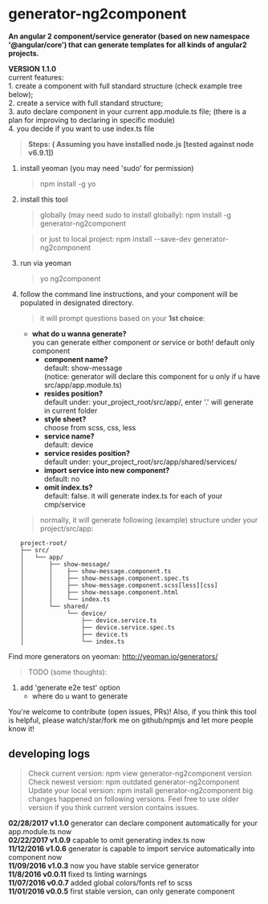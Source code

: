 # generator-ng2component
**An angular 2 component/service generator (based on new namespace '@angular/core') that can generate templates for all kinds of angular2 projects.**    

**VERSION 1.1.0**   
current features:    
    1. create a component with full standard structure (check example tree below);   
    2. create a service with full standard structure;    
    3. auto declare component in your current app.module.ts file; (there is a plan for improving to declaring in specific module)    
    4. you decide if you want to use index.ts file    

>**Steps: ( Assuming you have installed node.js [tested against node v6.9.1])**

1. install yeoman (you may need 'sudo' for permission)
    > npm install -g yo
    
2. install this tool
    > globally (may need sudo to install globally): npm install -g generator-ng2component   
    
    > or just to local project: npm install --save-dev generator-ng2component
    
3. run via yeoman
    > yo ng2component
    
4. follow the command line instructions, and your component will be populated in designated directory.
    > it will prompt questions based on your **1st choice**:

    - **what do u wanna generate?**  
        you can generate either component or service or both! default only component
        - **component name?**  
            default: show-message  
            (notice: generator will declare this component for u only if u have src/app/app.module.ts)
        - **resides position?**  
            default under: your_project_root/src/app/, enter '.' will generate in current folder    
        - **style sheet?**  
            choose from scss, css, less  
        - **service name?**  
            default: device  
        - **service resides position?**  
            default under: your_project_root/src/app/shared/services/    
        - **import service into new component?**  
            default: no
        - **omit index.ts?**  
            default: false. it will generate index.ts for each of your cmp/service

    > normally, it will generate following (example) structure under your project/src/app:

    ```
    project-root/
    ├── src/
    │   └── app/
    │       ├── show-message/
    │       │    ├── show-message.component.ts
    │       │    ├── show-message.component.spec.ts
    │       │    ├── show-message.component.scss[less][css]
    │       │    ├── show-message.component.html
    │       │    └── index.ts
    │       └── shared/
    │            └── device/
    │                ├── device.service.ts
    │                ├── device.service.spec.ts
    │                ├── device.ts
    │                └── index.ts
    ```

Find more generators on yeoman: http://yeoman.io/generators/

> TODO (some thoughts):  

1. add 'generate e2e test' option
    * where do u want to generate
    
You're welcome to contribute (open issues, PRs)!
Also, if you think this tool is helpful, please watch/star/fork me on github/npmjs and let more people know it!

## developing logs
> Check current version: npm view generator-ng2component version  
> Check newest version: npm outdated generator-ng2component  
> Update your local version: npm install generator-ng2component
> big changes happened on following versions. Feel free to use older version if you think current version contains issues.

**02/28/2017 v1.1.0** generator can declare component automatically for your app.module.ts now  
**02/22/2017 v1.0.9** capable to omit generating index.ts now  
**11/12/2016 v1.0.6** generator is capable to import service automatically into component now  
**11/09/2016 v1.0.3** now you have stable service generator  
**11/8/2016 v0.0.11** fixed ts linting warnings  
**11/07/2016 v0.0.7** added global colors/fonts ref to scss  
**11/01/2016 v0.0.5** first stable version, can only generate component